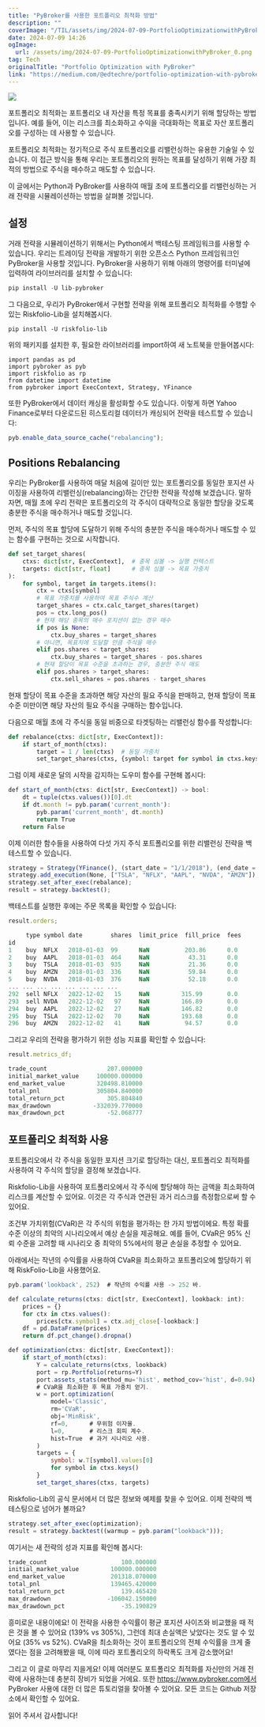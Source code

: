 ```yaml
---
title: "PyBroker를 사용한 포트폴리오 최적화 방법"
description: ""
coverImage: "/TIL/assets/img/2024-07-09-PortfolioOptimizationwithPyBroker_0.png"
date: 2024-07-09 14:26
ogImage:
  url: /assets/img/2024-07-09-PortfolioOptimizationwithPyBroker_0.png
tag: Tech
originalTitle: "Portfolio Optimization with PyBroker"
link: "https://medium.com/@edtechre/portfolio-optimization-with-pybroker-5ce0af389bfa"
---
```


<img src="/TIL/assets/img/2024-07-09-PortfolioOptimizationwithPyBroker_0.png" />

포트폴리오 최적화는 포트폴리오 내 자산을 특정 목표를 충족시키기 위해 할당하는 방법입니다. 예를 들어, 이는 리스크를 최소화하고 수익을 극대화하는 목표로 자산 포트폴리오를 구성하는 데 사용할 수 있습니다.

포트폴리오 최적화는 정기적으로 주식 포트폴리오를 리밸런싱하는 유용한 기술일 수 있습니다. 이 접근 방식을 통해 우리는 포트폴리오의 원하는 목표를 달성하기 위해 가장 최적의 방법으로 주식을 매수하고 매도할 수 있습니다.

이 글에서는 Python과 PyBroker를 사용하여 매월 초에 포트폴리오를 리밸런싱하는 거래 전략을 시뮬레이션하는 방법을 살펴볼 것입니다.

<!-- TIL 수평 -->

<ins class="adsbygoogle"
     style="display:block"
     data-ad-client="ca-pub-4877378276818686"
     data-ad-slot="1549334788"
     data-ad-format="auto"
     data-full-width-responsive="true"></ins>

<script>
(adsbygoogle = window.adsbygoogle || []).push({});
</script>

## 설정

거래 전략을 시뮬레이션하기 위해서는 Python에서 백테스팅 프레임워크를 사용할 수 있습니다. 우리는 트레이딩 전략을 개발하기 위한 오픈소스 Python 프레임워크인 PyBroker을 사용할 것입니다. PyBroker을 사용하기 위해 아래의 명령어를 터미널에 입력하여 라이브러리를 설치할 수 있습니다:

```js
pip install -U lib-pybroker
```

그 다음으로, 우리가 PyBroker에서 구현할 전략을 위해 포트폴리오 최적화를 수행할 수 있는 Riskfolio-Lib을 설치해봅시다.

<!-- TIL 수평 -->

<ins class="adsbygoogle"
     style="display:block"
     data-ad-client="ca-pub-4877378276818686"
     data-ad-slot="1549334788"
     data-ad-format="auto"
     data-full-width-responsive="true"></ins>

<script>
(adsbygoogle = window.adsbygoogle || []).push({});
</script>

```shell
pip install -U riskfolio-lib
```

위의 패키지를 설치한 후, 필요한 라이브러리를 import하여 새 노트북을 만들어봅시다:

```shell
import pandas as pd
import pybroker as pyb
import riskfolio as rp
from datetime import datetime
from pybroker import ExecContext, Strategy, YFinance
```

또한 PyBroker에서 데이터 캐싱을 활성화할 수도 있습니다. 이렇게 하면 Yahoo Finance로부터 다운로드된 히스토리컬 데이터가 캐싱되어 전략을 테스트할 수 있습니다:

<!-- TIL 수평 -->

<ins class="adsbygoogle"
     style="display:block"
     data-ad-client="ca-pub-4877378276818686"
     data-ad-slot="1549334788"
     data-ad-format="auto"
     data-full-width-responsive="true"></ins>

<script>
(adsbygoogle = window.adsbygoogle || []).push({});
</script>

```js
pyb.enable_data_source_cache("rebalancing");
```

## Positions Rebalancing

우리는 PyBroker를 사용하여 매달 처음에 길이만 있는 포트폴리오를 동일한 포지션 사이징을 사용하여 리밸런싱(rebalancing)하는 간단한 전략을 작성해 보겠습니다. 말하자면, 매월 초에 우리 전략은 포트폴리오의 각 주식이 대략적으로 동일한 할당을 갖도록 충분한 주식을 매수하거나 매도할 것입니다.

먼저, 주식의 목표 할당에 도달하기 위해 주식의 충분한 주식을 매수하거나 매도할 수 있는 함수를 구현하는 것으로 시작합니다.

<!-- TIL 수평 -->

<ins class="adsbygoogle"
     style="display:block"
     data-ad-client="ca-pub-4877378276818686"
     data-ad-slot="1549334788"
     data-ad-format="auto"
     data-full-width-responsive="true"></ins>

<script>
(adsbygoogle = window.adsbygoogle || []).push({});
</script>

```python
def set_target_shares(
    ctxs: dict[str, ExecContext],  # 종목 심볼 -> 실행 컨텍스트
    targets: dict[str, float]      # 종목 심볼 -> 목표 가중치
):
    for symbol, target in targets.items():
        ctx = ctxs[symbol]
        # 목표 가중치를 사용하여 목표 주식수 계산
        target_shares = ctx.calc_target_shares(target)
        pos = ctx.long_pos()
        # 현재 해당 종목의 매수 포지션이 없는 경우 매수
        if pos is None:
            ctx.buy_shares = target_shares
        # 아니면, 목표치에 도달할 만큼 주식을 매수
        elif pos.shares < target_shares:
            ctx.buy_shares = target_shares - pos.shares
        # 현재 할당이 목표 수준을 초과하는 경우, 충분한 주식 매도
        elif pos.shares > target_shares:
            ctx.sell_shares = pos.shares - target_shares
```

현재 할당이 목표 수준을 초과하면 해당 자산의 필요 주식을 판매하고, 현재 할당이 목표 수준 미만이면 해당 자산의 필요 주식을 구매하는 함수입니다.

다음으로 매월 초에 각 주식을 동일 비중으로 타겟팅하는 리밸런싱 함수를 작성합니다:

```python
def rebalance(ctxs: dict[str, ExecContext]):
    if start_of_month(ctxs):
        target = 1 / len(ctxs)  # 동일 가중치
        set_target_shares(ctxs, {symbol: target for symbol in ctxs.keys()})
```

<!-- TIL 수평 -->

<ins class="adsbygoogle"
     style="display:block"
     data-ad-client="ca-pub-4877378276818686"
     data-ad-slot="1549334788"
     data-ad-format="auto"
     data-full-width-responsive="true"></ins>

<script>
(adsbygoogle = window.adsbygoogle || []).push({});
</script>

그럼 이제 새로운 달의 시작을 감지하는 도우미 함수를 구현해 봅시다:

```js
def start_of_month(ctxs: dict[str, ExecContext]) -> bool:
    dt = tuple(ctxs.values())[0].dt
    if dt.month != pyb.param('current_month'):
        pyb.param('current_month', dt.month)
        return True
    return False
```

이제 이러한 함수들을 사용하여 다섯 가지 주식 포트폴리오를 위한 리밸런싱 전략을 백테스트할 수 있습니다.

```js
strategy = Strategy(YFinance(), (start_date = "1/1/2018"), (end_date = "1/1/2023"));
strategy.add_execution(None, ["TSLA", "NFLX", "AAPL", "NVDA", "AMZN"]);
strategy.set_after_exec(rebalance);
result = strategy.backtest();
```

<!-- TIL 수평 -->

<ins class="adsbygoogle"
     style="display:block"
     data-ad-client="ca-pub-4877378276818686"
     data-ad-slot="1549334788"
     data-ad-format="auto"
     data-full-width-responsive="true"></ins>

<script>
(adsbygoogle = window.adsbygoogle || []).push({});
</script>

백테스트를 실행한 후에는 주문 목록을 확인할 수 있습니다:

```js
result.orders;
```

```js
     type symbol date        shares  limit_price  fill_price  fees
id
1    buy  NFLX   2018-01-03  99      NaN          203.86      0.0
2    buy  AAPL   2018-01-03  464     NaN           43.31      0.0
3    buy  TSLA   2018-01-03  935     NaN           21.36      0.0
4    buy  AMZN   2018-01-03  336     NaN           59.84      0.0
5    buy  NVDA   2018-01-03  376     NaN           52.18      0.0
... ... ... ... ... ... ... ...
292  sell NFLX   2022-12-02   15     NaN         315.99       0.0
293  sell NVDA   2022-12-02   97     NaN         166.89       0.0
294  buy  AAPL   2022-12-02   27     NaN         146.82       0.0
295  buy  TSLA   2022-12-02   70     NaN         193.68       0.0
296  buy  AMZN   2022-12-02   41     NaN          94.57       0.0
```

그리고 우리의 전략을 평가하기 위한 성능 지표를 확인할 수 있습니다:

<!-- TIL 수평 -->

<ins class="adsbygoogle"
     style="display:block"
     data-ad-client="ca-pub-4877378276818686"
     data-ad-slot="1549334788"
     data-ad-format="auto"
     data-full-width-responsive="true"></ins>

<script>
(adsbygoogle = window.adsbygoogle || []).push({});
</script>

```js
result.metrics_df;
```

```js
trade_count                 207.000000
initial_market_value     100000.000000
end_market_value         320498.810000
total_pnl                305804.840000
total_return_pct            305.804840
max_drawdown            -332039.770000
max_drawdown_pct            -52.068777
```

## 포트폴리오 최적화 사용

포트폴리오에서 각 주식을 동일한 포지션 크기로 할당하는 대신, 포트폴리오 최적화를 사용하여 각 주식의 할당을 결정해 보겠습니다.

<!-- TIL 수평 -->

<ins class="adsbygoogle"
     style="display:block"
     data-ad-client="ca-pub-4877378276818686"
     data-ad-slot="1549334788"
     data-ad-format="auto"
     data-full-width-responsive="true"></ins>

<script>
(adsbygoogle = window.adsbygoogle || []).push({});
</script>

Riskfolio-Lib을 사용하여 포트폴리오에서 각 주식에 할당해야 하는 금액을 최소화하여 리스크를 계산할 수 있어요. 이것은 각 주식과 연관된 과거 리스크를 측정함으로써 할 수 있어요.

조건부 가치위험(CVaR)은 각 주식의 위험을 평가하는 한 가지 방법이에요. 특정 확률 수준 이상의 최악의 시나리오에서 예상 손실을 제공해요. 예를 들어, CVaR은 95% 신뢰 수준을 고려할 때 시나리오 중 최악의 5%에서의 평균 손실을 추정할 수 있어요.

아래에서는 작년의 수익률을 사용하여 CVaR을 최소화하고 포트폴리오에 할당하기 위해 RiskFolio-Lib을 사용했어요.

```js
pyb.param('lookback', 252)  # 작년의 수익률 사용 -> 252 바.

def calculate_returns(ctxs: dict[str, ExecContext], lookback: int):
    prices = {}
    for ctx in ctxs.values():
        prices[ctx.symbol] = ctx.adj_close[-lookback:]
    df = pd.DataFrame(prices)
    return df.pct_change().dropna()

def optimization(ctxs: dict[str, ExecContext]):
    if start_of_month(ctxs):
        Y = calculate_returns(ctxs, lookback)
        port = rp.Portfolio(returns=Y)
        port.assets_stats(method_mu='hist', method_cov='hist', d=0.94)
        # CVaR을 최소화한 후 목표 가중치 얻기.
        w = port.optimization(
            model='Classic',
            rm='CVaR',
            obj='MinRisk',
            rf=0,      # 무위험 이자율.
            l=0,       # 리스크 회피 계수.
            hist=True  # 과거 시나리오 사용.
        )
        targets = {
            symbol: w.T[symbol].values[0]
            for symbol in ctxs.keys()
        }
        set_target_shares(ctxs, targets)
```

<!-- TIL 수평 -->

<ins class="adsbygoogle"
     style="display:block"
     data-ad-client="ca-pub-4877378276818686"
     data-ad-slot="1549334788"
     data-ad-format="auto"
     data-full-width-responsive="true"></ins>

<script>
(adsbygoogle = window.adsbygoogle || []).push({});
</script>

Riskfolio-Lib의 공식 문서에서 더 많은 정보와 예제를 찾을 수 있어요. 이제 전략의 백테스팅으로 넘어가 볼까요?

```js
strategy.set_after_exec(optimization);
result = strategy.backtest((warmup = pyb.param("lookback")));
```

여기서는 새 전략의 성과 지표를 확인해 봅시다:

```js
trade_count                     100.000000
initial_market_value         100000.000000
end_market_value             201318.070000
total_pnl                    139465.420000
total_return_pct                139.465420
max_drawdown                -106042.150000
max_drawdown_pct                -35.190829
```

<!-- TIL 수평 -->

<ins class="adsbygoogle"
     style="display:block"
     data-ad-client="ca-pub-4877378276818686"
     data-ad-slot="1549334788"
     data-ad-format="auto"
     data-full-width-responsive="true"></ins>

<script>
(adsbygoogle = window.adsbygoogle || []).push({});
</script>

흥미로운 내용이에요! 이 전략을 사용한 수익률이 평균 포지션 사이즈와 비교했을 때 적은 것을 볼 수 있어요 (139% vs 305%), 그런데 최대 손실액은 낮았다는 것도 알 수 있어요 (35% vs 52%). CVaR을 최소화하는 것이 포트폴리오의 전체 수익률을 크게 줄였다는 점을 고려해봤을 때, 이에 따라 포트폴리오의 하락폭도 크게 감소했어요!

그리고 이 글로 마무리 지을게요! 이제 여러분도 포트폴리오 최적화를 자신만의 거래 전략에 사용하는데 충분히 장비가 되었을 거에요. 또한 https://www.pybroker.com에서 PyBroker 사용에 대한 더 많은 튜토리얼을 찾아볼 수 있어요. 모든 코드는 Github 저장소에서 확인할 수 있어요.

읽어 주셔서 감사합니다!
